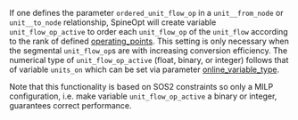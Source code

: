 If one defines the parameter `ordered_unit_flow_op` in a `unit__from_node` or `unit__to_node` relationship, SpineOpt will create variable `unit_flow_op_active` to order each `unit_flow_op` of the `unit_flow` according to the rank of defined [operating\_points](@ref). This setting is only necessary when the segmental `unit_flow_op`s are with increasing conversion efficiency. The numerical type of `unit_flow_op_active` (float, binary, or integer) follows that of variable `units_on` which can be set via parameter [online\_variable\_type](@ref).

Note that this functionality is based on SOS2 constraints so only a MILP configuration, i.e. make variable `unit_flow_op_active` a binary or integer, guarantees correct performance.

